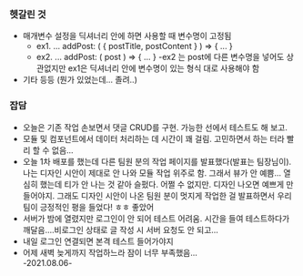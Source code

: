 ### 헷갈린 것
- 매개변수 설정을 딕셔너리 안에 하면 사용할 때 변수명이 고정됨
	- ex1. ... addPost: ( { postTitle, postContent } ) => { ... } 
	- ex2. ... addPost: ( post ) => { ... }
	-ex2 는 post에 다른 변수명을 넣어도 상관없지만 ex1은 딕셔너리 안에 변수명이 있는 형식 대로 사용해야 함
-	기타 등등 (뭔가 있었는데... 졸려..)
### 잡담
- 오늘은 기존 작업 손보면서 댓글 CRUD를 구현. 가능한 선에서 테스트도 해 보고.
- 모듈 및 컴포넌트에서 데이터 처리하는 데 시간이 꽤 걸림. 고민하면서 하는 터라 빨리 할 수 없음...
- 오늘 1차 배포를 했는데 다른 팀원 분의 작업 페이지를 발표했다(발표는 팀장님이). 나는 디자인 시안이 제대로 안 나와 모듈 작업 위주로 함. 그래서 뷰가 안 예쁨... 열심히 했는데 티가 안 나는 것 같아 슬펐다. 어쩔 수 없지만. 디자인 나오면 예쁘게 만들어야지. 그래도 디자인 시안이 나온 팀원 분이 멋지게 작업한 걸 발표하면서 우리 팀이 긍정적인 평을 들었다! ㅎㅎ 좋았어
- 서버가 밤에 열렸지만 로그인이 안 되어 테스트 어려움. 시간을 들여 테스트하다가 깨달음....비로그인 상태로 글 작성 시 서버 요청도 안 되고...
- 내일 로그인 연결되면 본격 테스트 들어가야지
- 어제 새벽 늦게까지 작업하느라 잠이 너무 부족했음...   
-2021.08.06-
